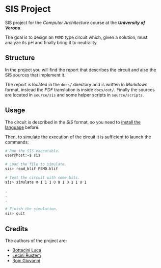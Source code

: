 # SIS Project

SIS project for the *Computer Architecture* course at the ***University of Verona***.

The goal is to design an `FSMD` type circuit which, given a solution, must analyze its pH and finally bring it to neutrality.

## Structure

In the project you will find the report that describes the circuit and also the SIS sources that implement it.

The report is located in the `docs/` directory and is written in *Markdown* format, instead the *PDF* translation is inside `docs/out/`. Finally the sources are located in `source/sis` and some helper scripts in `source/scripts`.

## Usage

The circuit is described in the *SIS* format, so you need to [install the language][1] before.

Then, to simulate the execution of the circuit it is sufficient to launch the commands:

```bash
# Run the SIS executable.
user@host:~$ sis

# Load the file to simulate.
sis> read_blif FSMD.blif

# Test the circuit with some bits.
sis> simulate 0 1 1 1 0 0 1 0 1 1 0 1

.
.
.

# Finish the simulation.
sis> quit
```

## Credits

The authors of the project are:

- [Bottacini Luca][2]
- [Lecini Rustem][3]
- [Roin Giovanni][4]

[1]: https://jackhack96.github.io/logic-synthesis/sis.html
[2]: https://github.com/Nanolf
[3]: https://github.com/RustemL02
[4]: https://github.com/Kyllen02

